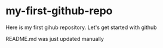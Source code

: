 # my-first-github-repo
Here is my first gihub repository. Let's get started with github

README.md was just updated manually
